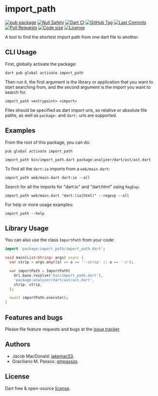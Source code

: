 # import_path

[![pub package](https://img.shields.io/pub/v/import_path.svg?logo=dart&logoColor=00b9fc)](https://pub.dartlang.org/packages/import_path)
[![Null Safety](https://img.shields.io/badge/null-safety-brightgreen)](https://dart.dev/null-safety)
[![Dart CI](https://github.com/jakemac53/import_path/actions/workflows/dart.yml/badge.svg?branch=master)](https://github.com/jakemac53/import_path/actions/workflows/dart.yml)
[![GitHub Tag](https://img.shields.io/github/v/tag/jakemac53/import_path?logo=git&logoColor=white)](https://github.com/jakemac53/import_path/releases)
[![Last Commits](https://img.shields.io/github/last-commit/jakemac53/import_path?logo=git&logoColor=white)](https://github.com/jakemac53/import_path/commits/master)
[![Pull Requests](https://img.shields.io/github/issues-pr/jakemac53/import_path?logo=github&logoColor=white)](https://github.com/jakemac53/import_path/pulls)
[![Code size](https://img.shields.io/github/languages/code-size/jakemac53/import_path?logo=github&logoColor=white)](https://github.com/jakemac53/import_path)
[![License](https://img.shields.io/github/license/jakemac53/import_path?logo=open-source-initiative&logoColor=green)](https://github.com/jakemac53/import_path/blob/master/LICENSE)

A tool to find the shortest import path from one dart file to another.

## CLI Usage

First, globally activate the package:

```shell
dart pub global activate import_path
```

Then run it, the first argument is the library or application that you want to
start searching from, and the second argument is the import you want to search
for.

```shell
import_path <entrypoint> <import>
```

Files should be specified as dart import uris, so relative or absolute file
paths, as well as `package:` and `dart:` uris are supported.

## Examples

From the root of this package, you can do:

```shell
pub global activate import_path

import_path bin/import_path.dart package:analyzer/dart/ast/ast.dart
```

To find all the `dart:io` imports from a `web/main.dart`:

```shell
import_path web/main.dart dart:io --all
```

Search for all the imports for "dart:io" and "dart:html" using `RegExp`:

```shell
import_path web/main.dart "dart:(io|html)" --regexp --all
```
For help or more usage examples:

```shell
import_path --help
```

## Library Usage

You can also use the class `ImportPath` from your code:

```dart
import 'package:import_path/import_path.dart';

void main(List<String> args) async {
  var strip = args.any((a) => a == '--strip' || a == '-s');

  var importPath = ImportPath(
    Uri.base.resolve('bin/import_path.dart'),
    'package:analyzer/dart/ast/ast.dart',
    strip: strip,
  );

  await importPath.execute();
}
```

## Features and bugs

Please file feature requests and bugs at the [issue tracker][tracker].

[tracker]: https://github.com/jakemac53/import_path/issues

## Authors

- Jacob MacDonald: [jakemac53][github_jakemac53].
- Graciliano M. Passos: [gmpassos][github_gmpassos].

[github_jakemac53]: https://github.com/jakemac53
[github_gmpassos]: https://github.com/gmpassos

## License

Dart free & open-source [license](https://github.com/dart-lang/stagehand/blob/master/LICENSE).
